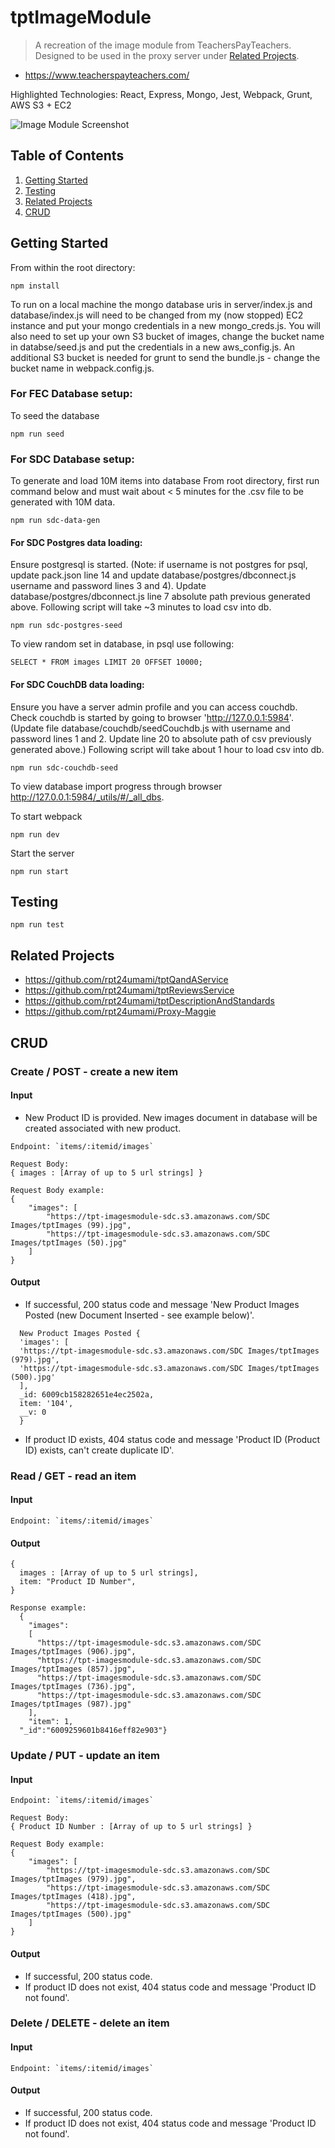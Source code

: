 # tptImageModule

> A recreation of the image module from TeachersPayTeachers. Designed to be used in the proxy server under [Related Projects](#Related).

- https://www.teacherspayteachers.com/

Highlighted Technologies: React, Express, Mongo, Jest, Webpack, Grunt, AWS S3 + EC2

![Image Module Screenshot](./image_module_screenshot.png)

## Table of Contents

1. [Getting Started](#Getting)
2. [Testing](#Testing)
3. [Related Projects](#Related)
4. [CRUD](#CRUD)

## Getting Started

From within the root directory:

```
npm install
```

To run on a local machine the mongo database uris in server/index.js and database/index.js will need to be changed from my (now stopped) EC2 instance and put your mongo credentials in a new mongo_creds.js. You will also need to set up your own S3 bucket of images, change the bucket name in databse/seed.js and put the credentials in a new aws_config.js. An additional S3 bucket is needed for grunt to send the bundle.js - change the bucket name in webpack.config.js.

### For FEC Database setup:

To seed the database

```
npm run seed
```

### For SDC Database setup:

To generate and load 10M items into database
From root directory, first run command below and must wait about < 5 minutes for the .csv file to be generated with 10M data.

```
npm run sdc-data-gen
```

#### For SDC Postgres data loading:

Ensure postgresql is started. (Note: if username is not postgres for psql, update pack.json line 14 and update database/postgres/dbconnect.js username and password lines 3 and 4). Update database/postgres/dbconnect.js line 7 absolute path previous generated above. Following script will take ~3 minutes to load csv into db.

```
npm run sdc-postgres-seed
```

To view random set in database, in psql use following:

```
SELECT * FROM images LIMIT 20 OFFSET 10000;
```

#### For SDC CouchDB data loading:

Ensure you have a server admin profile and you can access couchdb. Check couchdb is started by going to browser 'http://127.0.0.1:5984'. (Update file database/couchdb/seedCouchdb.js with username and password lines 1 and 2. Update line 20 to absolute path of csv previously generated above.) Following script will take about 1 hour to load csv into db.

```
npm run sdc-couchdb-seed
```

To view database import progress through browser http://127.0.0.1:5984/_utils/#/_all_dbs.

To start webpack

```
npm run dev
```

Start the server

```
npm run start
```

## Testing

```
npm run test
```

## Related Projects

- https://github.com/rpt24umami/tptQandAService
- https://github.com/rpt24umami/tptReviewsService
- https://github.com/rpt24umami/tptDescriptionAndStandards
- https://github.com/rpt24umami/Proxy-Maggie

## CRUD

### Create / POST - create a new item

#### Input

- New Product ID is provided. New images document in database will be created associated with new product.

```
Endpoint: `items/:itemid/images`

Request Body:
{ images : [Array of up to 5 url strings] }

Request Body example:
{
    "images": [
        "https://tpt-imagesmodule-sdc.s3.amazonaws.com/SDC Images/tptImages (99).jpg",
        "https://tpt-imagesmodule-sdc.s3.amazonaws.com/SDC Images/tptImages (50).jpg"
    ]
}
```

#### Output

- If successful, 200 status code and message 'New Product Images Posted (new Document Inserted - see example below)'.

```
  New Product Images Posted {
  'images': [
  'https://tpt-imagesmodule-sdc.s3.amazonaws.com/SDC Images/tptImages (979).jpg',
  'https://tpt-imagesmodule-sdc.s3.amazonaws.com/SDC Images/tptImages (500).jpg'
  ],
  _id: 6009cb158282651e4ec2502a,
  item: '104',
  __v: 0
  }
```

- If product ID exists, 404 status code and message 'Product ID (Product ID) exists, can't create duplicate ID'.

### Read / GET - read an item

#### Input

```
Endpoint: `items/:itemid/images`
```

#### Output

```
{
  images : [Array of up to 5 url strings],
  item: "Product ID Number",
}

Response example:
  {
    "images":
    [
      "https://tpt-imagesmodule-sdc.s3.amazonaws.com/SDC Images/tptImages (906).jpg",
      "https://tpt-imagesmodule-sdc.s3.amazonaws.com/SDC Images/tptImages (857).jpg",
      "https://tpt-imagesmodule-sdc.s3.amazonaws.com/SDC Images/tptImages (736).jpg",
      "https://tpt-imagesmodule-sdc.s3.amazonaws.com/SDC Images/tptImages (987).jpg"
    ],
    "item": 1,
  "_id":"6009259601b8416eff82e903"}
```

### Update / PUT - update an item

#### Input

```
Endpoint: `items/:itemid/images`

Request Body:
{ Product ID Number : [Array of up to 5 url strings] }

Request Body example:
{
    "images": [
        "https://tpt-imagesmodule-sdc.s3.amazonaws.com/SDC Images/tptImages (979).jpg",
        "https://tpt-imagesmodule-sdc.s3.amazonaws.com/SDC Images/tptImages (418).jpg",
        "https://tpt-imagesmodule-sdc.s3.amazonaws.com/SDC Images/tptImages (500).jpg"
    ]
}
```

#### Output

- If successful, 200 status code.
- If product ID does not exist, 404 status code and message 'Product ID not found'.

### Delete / DELETE - delete an item

#### Input

```
Endpoint: `items/:itemid/images`
```

#### Output

- If successful, 200 status code.
- If product ID does not exist, 404 status code and message 'Product ID not found'.
